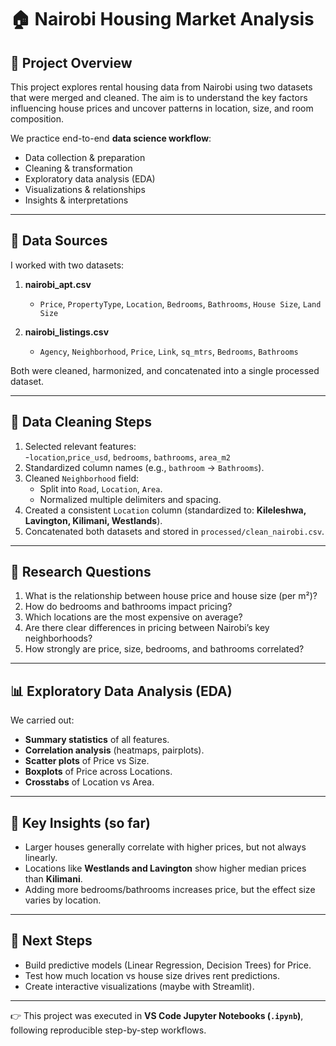 # 🏠 Nairobi Housing Market Analysis  

## 📌 Project Overview  
This project explores rental housing data from Nairobi using two datasets that were merged and cleaned. The aim is to understand the key factors influencing house prices and uncover patterns in location, size, and room composition.  

We practice end-to-end **data science workflow**:  
- Data collection & preparation  
- Cleaning & transformation  
- Exploratory data analysis (EDA)  
- Visualizations & relationships  
- Insights & interpretations  

---

## 📂 Data Sources  
I worked with two datasets:  

1. **nairobi_apt.csv**  
   - `Price`, `PropertyType`, `Location`, `Bedrooms`, `Bathrooms`, `House Size`, `Land Size`  

2. **nairobi_listings.csv**  
   - `Agency`, `Neighborhood`, `Price`, `Link`, `sq_mtrs`, `Bedrooms`, `Bathrooms`  

Both were cleaned, harmonized, and concatenated into a single processed dataset.  

---

## 🔧 Data Cleaning Steps  
1. Selected relevant features:  
   -`location`,`price_usd`, `bedrooms`, `bathrooms`, `area_m2`  
2. Standardized column names (e.g., `bathroom` → `Bathrooms`).  
3. Cleaned `Neighborhood` field:  
   - Split into `Road`, `Location`, `Area`.  
   - Normalized multiple delimiters and spacing.  
4. Created a consistent `Location` column (standardized to: **Kileleshwa, Lavington, Kilimani, Westlands**).  
5. Concatenated both datasets and stored in `processed/clean_nairobi.csv`.  

---

## 🎯 Research Questions  
1. What is the relationship between house price and house size (per m²)?  
2. How do bedrooms and bathrooms impact pricing?  
3. Which locations are the most expensive on average?  
4. Are there clear differences in pricing between Nairobi’s key neighborhoods?  
5. How strongly are price, size, bedrooms, and bathrooms correlated?  

---

## 📊 Exploratory Data Analysis (EDA)  
We carried out:  
- **Summary statistics** of all features.  
- **Correlation analysis** (heatmaps, pairplots).  
- **Scatter plots** of Price vs Size.  
- **Boxplots** of Price across Locations.  
- **Crosstabs** of Location vs Area.  

---

## 🔎 Key Insights (so far)  
- Larger houses generally correlate with higher prices, but not always linearly.  
- Locations like **Westlands and Lavington** show higher median prices than **Kilimani**.  
- Adding more bedrooms/bathrooms increases price, but the effect size varies by location.  

---

## 🚀 Next Steps  
- Build predictive models (Linear Regression, Decision Trees) for Price.  
- Test how much location vs house size drives rent predictions.  
- Create interactive visualizations (maybe with Streamlit).  

---

👉 This project was executed in **VS Code Jupyter Notebooks (`.ipynb`)**, following reproducible step-by-step workflows.  
